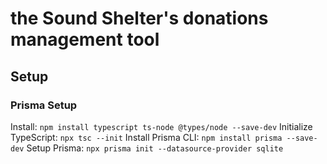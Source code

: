 # the Sound Shelter's donations management tool

## Setup

### Prisma Setup

Install: `npm install typescript ts-node @types/node --save-dev`
Initialize TypeScript: `npx tsc --init`
Install Prisma CLI: `npm install prisma --save-dev`
Setup Prisma: `npx prisma init --datasource-provider sqlite`
